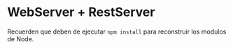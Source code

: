 # WebServer + RestServer

Recuerden que deben de ejecutar ```npm install``` para reconstruir los modulos de Node. 